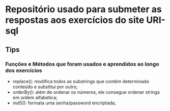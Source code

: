 # Repositório usado para submeter as respostas aos exercícios do site URI-sql

## Tips

### Funções e Métodos que foram usados e aprendidos ao longo dos exercícios

- replace(): modifica todos as substrings que contém determinado conteúdo e substitui por outro;
- orderBy(): além de ordenar os números, ele consegue ordenar strings em ordem alfabetica;
- md5(): formata uma senha/password encriptada;




